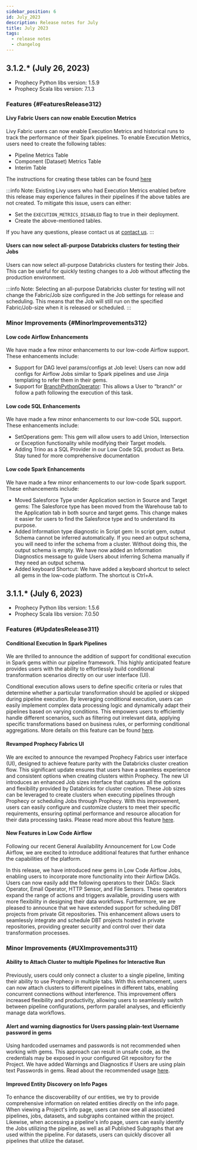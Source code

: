 ```yaml
---
sidebar_position: 6
id: July_2023
description: Release notes for July
title: July 2023
tags:
  - release notes
  - changelog
---
```


## 3.1.2.\* (July 26, 2023)

- Prophecy Python libs version: 1.5.9
- Prophecy Scala libs version: 7.1.3

### Features {#FeaturesRelease312}

#### Livy Fabric Users can now enable Execution Metrics

Livy Fabric users can now enable Execution Metrics and historical runs to track the performance of their Spark pipelines. To enable Execution Metrics, users need to create the following tables:

- Pipeline Metrics Table
- Component (Dataset) Metrics Table
- Interim Table

The instructions for creating these tables can be found [here](/docs/Spark/execution/execution-metrics.md)

:::info
Note: Existing Livy users who had Execution Metrics enabled before this release may experience failures in their pipelines if the above tables are not created. To mitigate this issue, users can either:

- Set the `EXECUTION_METRICS_DISABLED` flag to true in their deployment.
- Create the above-mentioned tables.

If you have any questions, please contact us at [contact us](mailto:success@Prophecy.io).
:::

#### Users can now select all-purpose Databricks clusters for testing their Jobs

Users can now select all-purpose Databricks clusters for testing their Jobs. This can be useful for quickly testing changes to a Job without affecting the production environment.

:::info
Note: Selecting an all-purpose Databricks cluster for testing will not change the Fabric/Job size configured in the Job settings for release and scheduling. This means that the Job will still run on the specified Fabric/Job-size when it is released or scheduled.
:::

### Minor Improvements {#MinorImprovements312}

#### Low code Airflow Enhancements

We have made a few minor enhancements to our low-code Airflow support. These enhancements include:

- Support for DAG level params/configs at Job level: Users can now add configs for Airflow Jobs similar to Spark pipelines and use Jinja templating to refer them in their gems.
- Support for [BranchPythonOperator](https://airflow.apache.org/docs/apache-airflow/2.4.3/_api/airflow/operators/python/index.html#airflow.operators.python.BranchPythonOperator): This allows a User to “branch” or follow a path following the execution of this task.

#### Low code SQL Enhancements

We have made a few minor enhancements to our low-code SQL support. These enhancements include:

- SetOperations gem: This gem will allow users to add Union, Intersection or Exception functionality while modifying their Target models.
- Adding Trino as a SQL Provider in our Low Code SQL product as Beta. Stay tuned for more comprehensive documentation

#### Low code Spark Enhancements

We have made a few minor enhancements to our low-code Spark support. These enhancements include:

- Moved Salesforce Type under Application section in Source and Target gems: The Salesforce type has been moved from the Warehouse tab to the Application tab in both source and target gems. This change makes it easier for users to find the Salesforce type and to understand its purpose.
- Added Information type diagnostic in Script gem: In script gem, output Schema cannot be inferred automatically. If you need an output schema, you will need to infer the schema from a cluster. Without doing this, the output schema is empty. We have now added an Information Diagnostics message to guide Users about inferring Schema manually if they need an output schema.
- Added keyboard Shortcut: We have added a keyboard shortcut to select all gems in the low-code platform. The shortcut is Ctrl+A.

## 3.1.1.\* (July 6, 2023)

- Prophecy Python libs version: 1.5.6
- Prophecy Scala libs version: 7.0.50

### Features {#UpdatesRelease311}

#### Conditional Execution In Spark Pipelines

We are thrilled to announce the addition of support for conditional execution in Spark gems within our pipeline framework. This highly anticipated feature provides users with the ability to effortlessly build conditional transformation scenarios directly on our user interface (UI).

Conditional execution allows users to define specific criteria or rules that determine whether a particular transformation should be applied or skipped during pipeline execution.
By leveraging conditional execution, users can easily implement complex data processing logic and dynamically adapt their pipelines based on varying conditions. This empowers users to efficiently handle different scenarios, such as filtering out irrelevant data, applying specific transformations based on business rules, or performing conditional aggregations.
More details on this feature can be found [here](/docs/Spark/execution/conditional-execution.md).

#### Revamped Prophecy Fabrics UI

We are excited to announce the revamped Prophecy Fabrics user interface (UI), designed to achieve feature parity with the Databricks cluster creation flow. This significant update ensures that users have a seamless experience and consistent options when creating clusters within Prophecy.
The new UI introduces an enhanced Job sizes interface that captures all the options and flexibility provided by Databricks for cluster creation. These Job sizes can be leveraged to create clusters when executing pipelines through Prophecy or scheduling Jobs through Prophecy.
With this improvement, users can easily configure and customize clusters to meet their specific requirements, ensuring optimal performance and resource allocation for their data processing tasks.
Please read more about this feature [here](/docs/administration/fabrics/Spark-fabrics/databricks/databricks.md).

#### New Features in Low Code Airflow

Following our recent General Availability Announcement for Low Code Airflow, we are excited to introduce additional features that further enhance the capabilities of the platform.

In this release, we have introduced new gems in Low Code Airflow Jobs, enabling users to incorporate more functionality into their Airflow DAGs.
Users can now easily add the following operators to their DAGs: Slack Operator, Email Operator, HTTP Sensor, and File Sensors. These operators expand the range of actions and triggers available, providing users with more flexibility in designing their data workflows.
Furthermore, we are pleased to announce that we have extended support for scheduling DBT projects from private Git repositories. This enhancement allows users to seamlessly integrate and schedule DBT projects hosted in private repositories, providing greater security and control over their data transformation processes.

### Minor Improvements {#UXImprovements311}

#### Ability to Attach Cluster to multiple Pipelines for Interactive Run

Previously, users could only connect a cluster to a single pipeline, limiting their ability to use Prophecy in multiple tabs.
With this enhancement, users can now attach clusters to different pipelines in different tabs, enabling concurrent connections without interference.
This improvement offers increased flexibility and productivity, allowing users to seamlessly switch between pipeline configurations, perform parallel analyses, and efficiently manage data workflows.

#### Alert and warning diagnostics for Users passing plain-text Username password in gems

Using hardcoded usernames and passwords is not recommended when working with gems.
This approach can result in unsafe code, as the credentials may be exposed in your configured Git repository for the Project.
We have added Warnings and Diagnostics if Users are using plain text Passwords in gems. Read about the recommended usage [here](docs/administration/secrets/secrets.md).

#### Improved Entity Discovery on Info Pages

To enhance the discoverability of our entities, we try to provide comprehensive information on related entities directly on the info page.
When viewing a Project's info page, users can now see all associated pipelines, jobs, datasets, and subgraphs contained within the project.
Likewise, when accessing a pipeline's info page, users can easily identify the Jobs utilizing the pipeline, as well as all Published Subgraphs that are used within the pipeline.
For datasets, users can quickly discover all pipelines that utilize the dataset.
